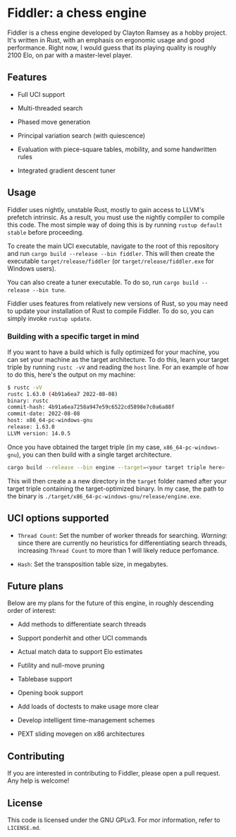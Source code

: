 # Fiddler: a chess engine

Fiddler is a chess engine developed by Clayton Ramsey as a hobby project.
It's written in Rust, with an emphasis on ergonomic usage and good performance.
Right now, I would guess that its playing quality is roughly 2100 Elo, on par
with a master-level player.

## Features

- Full UCI support

- Multi-threaded search

- Phased move generation

- Principal variation search (with quiescence)

- Evaluation with piece-square tables, mobility, and some handwritten rules

- Integrated gradient descent tuner

## Usage

Fiddler uses nightly, unstable Rust, mostly to gain access to LLVM's prefetch
intrinsic.
As a result, you must use the nightly compiler to compile this code.
The most simple way of doing this is by running `rustup default stable` before
proceeding.

To create the main UCI executable, navigate to the root of this repository and
run `cargo build --release --bin fiddler`.
This will then create the executable `target/release/fiddler` (or
`target/release/fiddler.exe` for Windows users).

You can also create a tuner executable.
To do so, run `cargo build --release --bin tune`.

Fiddler uses features from relatively new versions of Rust, so you may need to
update your installation of Rust to compile Fiddler. To do so, you can simply
invoke `rustup update`.

### Building with a specific target in mind

If you want to have a build which is fully optimized for your machine, you can
set your machine as the target architecture.
To do this, learn your target triple by running `rustc -vV` and reading the
`host` line.
For an example of how to do this, here's the output on my machine:

```sh
$ rustc -vV
rustc 1.63.0 (4b91a6ea7 2022-08-08)
binary: rustc
commit-hash: 4b91a6ea7258a947e59c6522cd5898e7c0a6a88f
commit-date: 2022-08-08
host: x86_64-pc-windows-gnu
release: 1.63.0
LLVM version: 14.0.5
```

Once you have obtained the target triple (in my case, `x86_64-pc-windows-gnu`),
you can then build with a single target architecture.

```sh
cargo build --release --bin engine --target=<your target triple here>
```

This will then create a a new directory in the `target` folder named after your
target triple containing the target-optimized binary.
In my case, the path to the binary is
`./target/x86_64-pc-windows-gnu/release/engine.exe`.

## UCI options supported

- `Thread Count`: Set the number of worker threads for searching.
  _Warning_: since there are currently no heuristics for differentiating
  search threads, increasing `Thread Count` to more than 1 will likely reduce
  perfomance.

- `Hash`: Set the transposition table size, in megabytes.

## Future plans

Below are my plans for the future of this engine, in roughly descending order of
interest:

- Add methods to differentiate search threads

- Support ponderhit and other UCI commands

- Actual match data to support Elo estimates

- Futility and null-move pruning

- Tablebase support

- Opening book support

- Add loads of doctests to make usage more clear

- Develop intelligent time-management schemes

- PEXT sliding movegen on x86 architectures

## Contributing

If you are interested in contributing to Fiddler, please open a pull request.
Any help is welcome!

## License

This code is licensed under the GNU GPLv3. For mor information, refer to
`LICENSE.md`.
